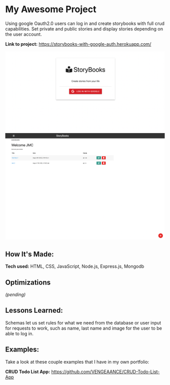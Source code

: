# My Awesome Project
Using google Oauth2.0 users can log in and create storybooks with full crud capabilities. Set private and public stories and display stories depending on the user account.

**Link to project:** https://storybooks-with-google-auth.herokuapp.com/

![alt tag](./images/login.png)
![alt tag](/images/dashboard.png)


## How It's Made:

**Tech used:** HTML, CSS, JavaScript, Node.js, Express.js, Mongodb

## Optimizations
*(pending)*

## Lessons Learned:

Schemas let us set rules for what we need from the database or user input for requests to work, such as name, last name and image for the user to be able to log in.

## Examples:
Take a look at these couple examples that I have in my own portfolio:

**CRUD Todo List App:** https://github.com/VENGEAANCE/CRUD-Todo-List-App






